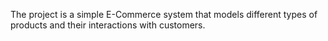 The project is a simple E-Commerce system that models different types of products and 
their interactions with customers.
